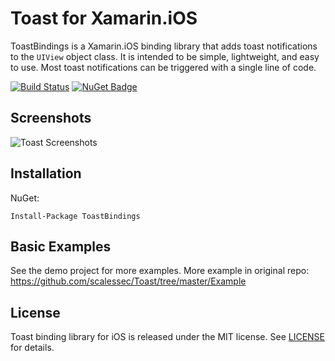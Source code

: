 # Toast for Xamarin.iOS

ToastBindings is a Xamarin.iOS binding library that adds toast notifications to the `UIView` object class. It is intended to be simple, lightweight, and easy to use. Most toast notifications can be triggered with a single line of code.

[![Build Status](https://dev.azure.com/SofteqDevelopment/Xamarin.Binding.Libraries/_apis/build/status/Toast%20iOS%20Library/Toast-dev?branchName=master)](https://dev.azure.com/SofteqDevelopment/Xamarin.Binding.Libraries/_build/latest?definitionId=410&branchName=master)
[![NuGet Badge](https://buildstats.info/nuget/ToastBindings)](https://www.nuget.org/packages/ToastBindings/)

## Screenshots

![Toast Screenshots](https://github.com/scalessec/Toast/raw/master/toast_screenshots.jpg)

## Installation

NuGet:

```
Install-Package ToastBindings
```

## Basic Examples

See the demo project for more examples. More example in original repo: https://github.com/scalessec/Toast/tree/master/Example

## License

Toast binding library for iOS is released under the MIT license. See [LICENSE](LICENSE) for details.

